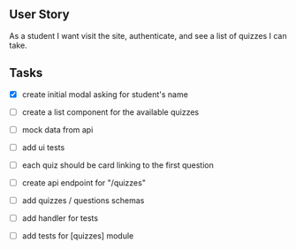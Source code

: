 ## User Story

As a student I want visit the site, authenticate, and see a list of quizzes I can take.

## Tasks

- [x] create initial modal asking for student's name
- [ ] create a list component for the available quizzes
- [ ] mock data from api
- [ ] add ui tests
- [ ] each quiz should be card linking to the first question

- [ ] create api endpoint for "/quizzes"
- [ ] add quizzes / questions schemas
- [ ] add handler for tests
- [ ] add tests for [quizzes] module

